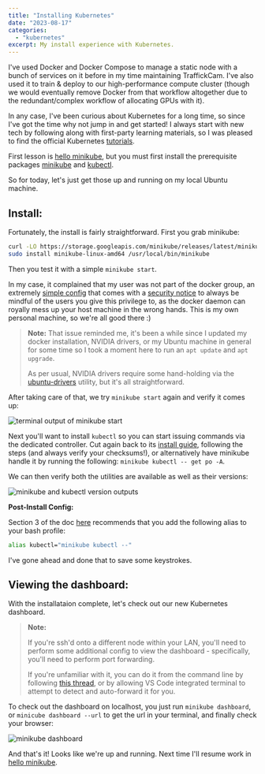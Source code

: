 ```yaml
---
title: "Installing Kubernetes"
date: "2023-08-17"
categories: 
  - "kubernetes"
excerpt: My install experience with Kubernetes.
---
```


I've used Docker and Docker Compose to manage a static node with a bunch of services on it before in my time maintaining TraffickCam. I've also used it to train & deploy to our high-performance compute cluster (though we would eventually remove Docker from that workflow altogether due to the redundant/complex workflow of allocating GPUs with it).

In any case, I've been curious about Kubernetes for a long time, so since I've got the time why not jump in and get started! I always start with new tech by following along with first-party learning materials, so I was pleased to find the official Kubernetes [tutorials](https://kubernetes.io/docs/tutorials/).

First lesson is [hello minikube](https://kubernetes.io/docs/tutorials/hello-minikube/), but you must first install the prerequisite packages [minikube](https://minikube.sigs.k8s.io/docs/start/) and [kubectl](https://minikube.sigs.k8s.io/docs/start/). 

So for today, let's just get those up and running on my local Ubuntu machine.

## Install:

Fortunately, the install is fairly straightforward. First you grab minikube:

```bash
curl -LO https://storage.googleapis.com/minikube/releases/latest/minikube-linux-amd64
sudo install minikube-linux-amd64 /usr/local/bin/minikube
```

Then you test it with a simple `minikube start`. 

In my case, it complained that my user was not part of the docker group, an extremely [simple config](https://docs.docker.com/engine/install/linux-postinstall/#manage-docker-as-a-non-root-user) that comes with a [security notice](https://docs.docker.com/engine/security/#docker-daemon-attack-surface) to always be mindful of the users you give this privilege to, as the docker daemon can royally mess up your host machine in the wrong hands. This is my own personal machine, so we're all good there :)

>**Note:** That issue reminded me, it's been a while since I updated my docker installation, NVIDIA drivers, or my Ubuntu machine in general for some time so I took a moment here to run an `apt update` and `apt upgrade`.
>
>As per usual, NVIDIA drivers require some hand-holding via the [ubuntu-drivers](https://linuxconfig.org/how-to-install-the-nvidia-drivers-on-ubuntu-22-04) utility, but it's all straightforward.

After taking care of that, we try `minikube start` again and verify it comes up:

![terminal output of minikube start](/images/kubernetes-install-1.png)

Next you'll want to install `kubectl` so you can start issuing commands via the dedicated controller. Cut again back to its [install guide](https://kubernetes.io/docs/tasks/tools/install-kubectl-linux/), following the steps (and always verify your checksums!), or alternatively have minikube handle it by running the following: `minikube kubectl -- get po -A`.

We can then verify both the utilities are available as well as their versions:

![minikube and kubectl version outputs](/images/kubernetes-install-2.png)

**Post-Install Config:**

Section 3 of the doc [here](https://minikube.sigs.k8s.io/docs/start/) recommends that you add the following alias to your bash profile:

```bash
alias kubectl="minikube kubectl --"
```

I've gone ahead and done that to save some keystrokes.

## Viewing the dashboard:

With the installataion complete, let's check out our new Kubernetes dashboard.

>**Note:**
>
>If you're ssh'd onto a different node within 
your LAN, you'll need to perform some additional config to view the dashboard - specifically, you'll need to perform port forwarding. 
>
>If you're unfamiliar with it, you can do it from the command line by following [this thread](https://stackoverflow.com/questions/47173463/how-to-access-local-kubernetes-minikube-dashboard-remotely), or by allowing VS Code integrated terminal to attempt to detect and auto-forward it for you.

To check out the dashboard on localhost, you just run `minikube dashboard`, or `minicube dashboard --url` to get the url in your terminal, and finally check your browser:

![minikube dashboard](/images/kubernetes-install-3.png)

And that's it! Looks like we're up and running. Next time I'll resume work in [hello minikube](https://kubernetes.io/docs/tutorials/hello-minikube/).
